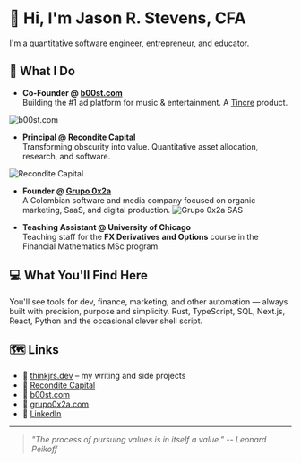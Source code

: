 # 👋 Hi, I'm Jason R. Stevens, CFA

I'm a quantitative software engineer, entrepreneur, and educator.

## 🧠 What I Do

- **Co-Founder @ [b00st.com](https://b00st.com)**  
  Building the #1 ad platform for music & entertainment. A [Tincre](https://tincre.com) product.

![b00st.com](https://res.cloudinary.com/tincre/image/upload/v1744319224/github/msssxcid4ft3xqk7xzsd.gif)

- **Principal @ [Recondite Capital](https://reconditecapital.com)**  
  Transforming obscurity into value. Quantitative asset allocation, research, and software.
  
![Recondite Capital](https://res.cloudinary.com/tincre/image/upload/v1744319476/github/pxo66hv2tlbvnevzgy4f.gif)

- **Founder @ [Grupo 0x2a](https://grupo0x2a.com)**  
  A Colombian software and media company focused on organic marketing, SaaS, and digital production.
![Grupo 0x2a SAS](https://res.cloudinary.com/tincre/image/upload/v1744319225/github/xi5uuw7ekblo3nlssuu2.gif)

- **Teaching Assistant @ University of Chicago**  
  Teaching staff for the **FX Derivatives and Options** course in the Financial Mathematics MSc program.

## 💻 What You'll Find Here

You'll see tools for dev, finance, marketing, and other automation — always built with precision, purpose and simplicity. Rust, TypeScript, SQL, Next.js, React, Python and the occasional clever shell script.

## 🗺️ Links

- 🔗 [thinkjrs.dev](https://thinkjrs.dev) – my writing and side projects
- 🧠 [Recondite Capital](https://reconditecapital.com)
- 🎵 [b00st.com](https://b00st.com)
- 🧰 [grupo0x2a.com](https://grupo0x2a.com)
- 🥂 [LinkedIn](https://linkedin.com/in/thinkjrs)

---
> *"The process of pursuing values is in itself a value." -- Leonard Peikoff*
